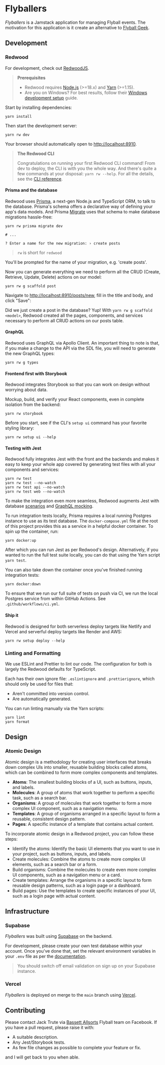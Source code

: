 # Flyballers

_Flyballers_ is a Jamstack application for managing Flyball events. The motivation for this application is it create an alternative to [Flyball Geek](https://flyballgeek.com/).

## Development

### Redwood

For development, check out [RedwoodJS](https://redwoodjs.com).

> **Prerequisites**
>
> - Redwood requires [Node.js](https://nodejs.org/en/) (>=18.x) and [Yarn](https://yarnpkg.com/) (>=1.15).
> - Are you on Windows? For best results, follow their [Windows development setup](https://redwoodjs.com/docs/how-to/windows-development-setup) guide.

Start by installing dependencies:

```shell
yarn install
```

Then start the development server:

```shell
yarn rw dev
```

Your browser should automatically open to <http://localhost:8910>.

> **The Redwood CLI**
>
> Congratulations on running your first Redwood CLI command!
> From dev to deploy, the CLI is with you the whole way.
> And there's quite a few commands at your disposal: `yarn rw --help`.
> For all the details, see the [CLI reference](https://redwoodjs.com/docs/cli-commands).

#### Prisma and the database

Redwood uses [Prisma](https://www.prisma.io/), a next-gen Node.js and TypeScript ORM, to talk to the database. Prisma's schema offers a declarative way of defining your app's data models. And Prisma [Migrate](https://www.prisma.io/migrate) uses that schema to make database migrations hassle-free:

```shell
yarn rw prisma migrate dev

# ...

? Enter a name for the new migration: › create posts
```

> `rw` is short for `redwood`

You'll be prompted for the name of your migration, e.g. 'create posts'.

Now you can generate everything we need to perform all the CRUD (Create, Retrieve, Update, Delete) actions on our model:

```shell
yarn rw g scaffold post
```

Navigate to <http://localhost:8910/posts/new>, fill in the title and body, and click "Save":

Did we just create a post in the database? Yup! With `yarn rw g scaffold <model>`, Redwood created all the pages, components, and services necessary to perform all CRUD actions on our posts table.

#### GraphQL

Redwood uses GraphQL via Apollo Client. An important thing to note is that, if you make a change to the API via the SDL file, you will need to generate the new GraphQL types:

```shell
yarn rw g types
```

#### Frontend first with Storybook

Redwood integrates Storybook so that you can work on design without worrying about data.

Mockup, build, and verify your React components, even in complete isolation from the backend:

```shell
yarn rw storybook
```

Before you start, see if the CLI's `setup ui` command has your favorite styling library:

```shell
yarn rw setup ui --help
```

#### Testing with Jest

Redwood fully integrates Jest with the front and the backends and makes it easy to keep your whole app covered by generating test files with all your components and services:

```shell
yarn rw test
yarn rw test --no-watch
yarn rw test api --no-watch
yarn rw test web --no-watch
```

To make the integration even more seamless, Redwood augments Jest with database [scenarios](https://redwoodjs.com/docs/testing.md#scenarios) and [GraphQL mocking](https://redwoodjs.com/docs/testing.md#mocking-graphql-calls).

To run integration tests locally, Prisma requires a local running Postgres instance to use as its test database. The `docker-compose.yml` file at the root of this project provides this as a service in a helpful docker container. To spin up the container, run:

```shell
yarn docker:up
```

After which you can run Jest as per Redwood's design. Alternatively, if you wanted to run the full test suite locally, you can do that using the Yarn script `yarn test`.

You can also take down the container once you've finished running integration tests:

```shell
yarn docker:down
```

To ensure that we run our full suite of tests on push via CI, we run the local Postgres service from within GitHub Actions. See `.github/workflows/ci.yml`.

#### Ship it

Redwood is designed for both serverless deploy targets like Netlify and Vercel and serverful deploy targets like Render and AWS:

```shell
yarn rw setup deploy --help
```

### Linting and Formatting

We use ESLint and Prettier to lint our code. The configuration for both is largely the Redwood defaults for TypeScript.

Each has their own ignore file: `.eslintignore` and `.prettierignore`, which should only be used for files that:

- Aren't committed into version control.
- Are automatically generated.

You can run linting manually via the Yarn scripts:

```shell
yarn lint
yarn format
```

## Design

### Atomic Design

Atomic design is a methodology for creating user interfaces that breaks down complex UIs into smaller, reusable building blocks called atoms, which can be combined to form more complex components and templates.

- **Atoms**: The smallest building blocks of a UI, such as buttons, inputs, and labels.
- **Molecules**: A group of atoms that work together to perform a specific task, such as a search bar.
- **Organisms**: A group of molecules that work together to form a more complex UI component, such as a navigation menu.
- **Templates**: A group of organisms arranged in a specific layout to form a reusable, consistent design pattern.
- **Pages**: A specific instance of a template that contains actual content.

To incorporate atomic design in a Redwood project, you can follow these steps:

- Identify the atoms: Identify the basic UI elements that you want to use in your project, such as buttons, inputs, and labels.
- Create molecules: Combine the atoms to create more complex UI elements, such as a search bar or a form.
- Build organisms: Combine the molecules to create even more complex UI components, such as a navigation menu or a card.
- Create templates: Arrange the organisms in a specific layout to form reusable design patterns, such as a login page or a dashboard.
- Build pages: Use the templates to create specific instances of your UI, such as a login page with actual content.

## Infrastructure

### Supabase

_Flyballers_ was built using [Supabase](https://supabase.com/) on the backend.

For development, please create your own test database within your account. Once you've done that, set the relevant environment variables in your `.env` file as per the [documentation](https://supabase.com/docs/guides/integrations/prisma#connection-pooling-with-supabase).

> You should switch off email validation on sign up on your Supabase instance.

### Vercel

_Flyballers_ is deployed on merge to the `main` branch using [Vercel](https://vercel.com/).

## Contributing

Please contact Jack Trute via [Bassett Allsorts](http://www.bassettallsorts.co.uk/index.html) Flyball team on Facebook. If you have a pull request, please raise it with:

- A suitable description.
- Any Jest/Storybook tests.
- As few file changes as possible to complete your feature or fix.

and I will get back to you when able.
